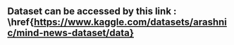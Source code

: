 ## Dataset can be accessed by this link : \href{https://www.kaggle.com/datasets/arashnic/mind-news-dataset/data}
